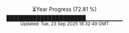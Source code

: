 <p align="center">
⏳Year Progress (72.81 %) <br>
█████████████████████▁▁▁▁▁▁▁▁▁ <br>
<sub>Updated: Tue, 23 Sep 2025 18:32:49 GMT</sub>
</p>

